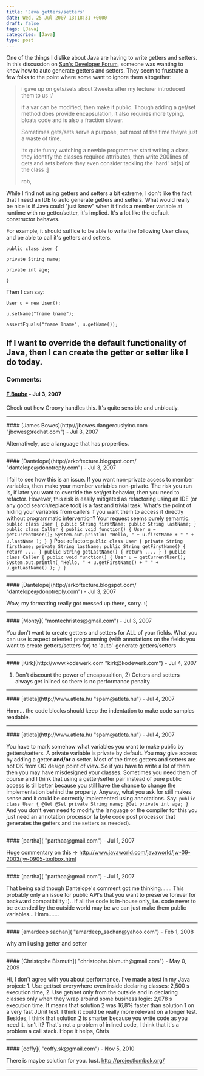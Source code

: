 ```yaml
---
title: 'Java getters/setters'
date: Wed, 25 Jul 2007 13:18:31 +0000
draft: false
tags: [Java]
categories: [Java]
type: post
---
```


One of the things I dislike about Java are having to write getters and setters. In this discussion on [Sun's Developer Forum](http://forum.java.sun.com/thread.jspa?forumID=31&threadID=280669), someone was wanting to know how to auto generate getters and setters. They seem to frustrate a few folks to the point where some want to ignore them altogether:

> i gave up on gets/sets about 2weeks after my lecturer introduced them to us :/
>
> if a var can be modified, then make it public. Though adding a get/set method does provide encapsulation, it also requires more typing, bloats code and is also a fraction slower.
>
> Sometimes gets/sets serve a purpose, but most of the time theyre just a waste of time.
>
> Its quite funny watching a newbie programmer start writing a class, they identify the classes required attributes, then write 200lines of gets and sets before they even consider tackling the 'hard' bit\[s\] of the class :\]
>
> rob,

While I find not using getters and setters a bit extreme, I don't like the fact that I need an IDE to auto generate getters and setters. What would really be nice is if Java could "just know" when it finds a member variable at runtime with no getter/setter, it's implied. It's a lot like the default constructor behaves.

For example, it should suffice to be able to write the following User class, and be able to call it's getters and setters.

`public class User {`

`private String name;`

`private int age;`

`}`

Then I can say:

`User u = new User();`

`u.setName("fname lname");`

`assertEquals("fname lname", u.getName());`

If I want to override the default functionality of Java, then I can create the getter or setter like I do today.
---
### Comments:
#### [F.Baube]( "fbaube@saunalahti.fi") - <time datetime="2007-07-25 10:49:32">Jul 3, 2007</time>

Check out how Groovy handles this. It's quite sensible and unbloatly.
<hr />
#### [James Bowes](http://jbowes.dangerouslyinc.com "jbowes@redhat.com") - <time datetime="2007-07-25 12:42:55">Jul 3, 2007</time>

Alternatively, use a language that has properties.
<hr />
#### [Dantelope](http://arkoftecture.blogspot.com/ "dantelope@donotreply.com") - <time datetime="2007-07-25 14:26:12">Jul 3, 2007</time>

I fail to see how this is an issue. If you want non-private access to member variables, then make your member variables non-private. The risk you run is, if later you want to override the set/get behavior, then you need to refactor. However, this risk is easily mitigated as refactoring using an IDE (or any good search/replace tool) is a fast and trivial task. What's the point of hiding your variables from callers if you want them to access it directly without programmatic intervention? Your request seems purely semantic. `public class User { public String firstName; public String lastName; } public class Caller { public void function() { User u = getCurrentUser(); System.out.println( "Hello, " + u.firstName + " " + u.lastName ); } }` Post-refactor: `public class User { private String firstName; private String lastName; public String getFirstName() { return .... } public String getLastName() { return .... } } public class Caller { public void function() { User u = getCurrentUser(); System.out.println( "Hello, " + u.getFirstName() + " " + u.getLastName() ); } }`
<hr />
#### [Dantelope](http://arkoftecture.blogspot.com/ "dantelope@donotreply.com") - <time datetime="2007-07-25 14:27:20">Jul 3, 2007</time>

Wow, my formatting really got messed up there, sorry. :(
<hr />
#### [Monty]( "montechristos@gmail.com") - <time datetime="2007-07-25 12:24:05">Jul 3, 2007</time>

You don't want to create getters and setters for ALL of your fields. What you can use is aspect oriented programming (with annotations on the fields you want to create getters/setters for) to 'auto'-generate getters/setters
<hr />
#### [Kirk](http://www.kodewerk.com "kirk@kodewerk.com") - <time datetime="2007-07-26 01:16:54">Jul 4, 2007</time>

1) Don't discount the power of encapsualtion, 2) Getters and setters always get inlined so there is no performance penalty
<hr />
#### [atleta](http://www.atleta.hu "spam@atleta.hu") - <time datetime="2007-07-26 09:12:13">Jul 4, 2007</time>

Hmm... the code blocks should keep the indentation to make code samples readable.
<hr />
#### [atleta](http://www.atleta.hu "spam@atleta.hu") - <time datetime="2007-07-26 09:11:08">Jul 4, 2007</time>

You have to mark somehow what variables you want to make public by getters/setters. A private variable is private by default. You may give access by adding a getter **and/or** a setter. Most of the times getters and setters are not OK from OO design point of view. So if you have to write a lot of them then you may have misdesigned your classes. Sometimes you need them of course and I think that using a getter/setter pair instead of pure public access is till better because you still have the chance to change the implementation behind the property. Anyway, what you ask for still makes sense and it could be correctly implemented using annotations. Say: `public class User { @Get @Set private String name; @Get private int age; }` And you don't even need to modify the language or the compiler for this you just need an annotation processor (a byte code post processor that generates the getters and the setters as needed).
<hr />
#### [partha]( "parthaa@gmail.com") - <time datetime="2007-07-30 22:01:20">Jul 1, 2007</time>

Huge commentary on this -> http://www.javaworld.com/javaworld/jw-09-2003/jw-0905-toolbox.html
<hr />
#### [partha]( "parthaa@gmail.com") - <time datetime="2007-07-30 22:05:31">Jul 1, 2007</time>

That being said though Dantelope's comment got me thinking....... This probably only an issue for public API's that you want to preserve forever for backward compatibility :).. If all the code is in-house only, i.e. code never to be extended by the outside world may be we can just make them public variables... Hmm.......
<hr />
#### [amardeep sachan]( "amardeep_sachan@yahoo.com") - <time datetime="2008-02-18 08:59:40">Feb 1, 2008</time>

why am i using getter and setter
<hr />
#### [Christophe Bismuth]( "christophe.bismuth@gmail.com") - <time datetime="2009-05-10 08:01:18">May 0, 2009</time>

Hi, I don't agree with you about performance. I've made a test in my Java project: 1. Use get/set everywhere even inside declaring classes: 2,500 s execution time, 2. Use get/set only from the outside and in declaring classes only when they wrap around some business logic: 2,078 s execution time. It means that solution 2 was 16,8% faster than solution 1 on a very fast JUnit test. I think it could be really more relevant on a longer test. Besides, I think that solution 2 is smarter because you write code as you need it, isn't it? That's not a problem of inlined code, I think that it's a problem a call stack. Hope it helps, Chris
<hr />
#### [coffy]( "coffy.sk@gmail.com") - <time datetime="2010-11-12 10:37:52">Nov 5, 2010</time>

There is maybe solution for you. (us). http://projectlombok.org/
<hr />
